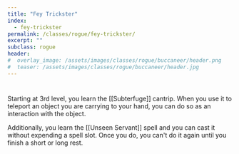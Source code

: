 ```yaml
---
title: "Fey Trickster"
index: 
  - fey-trickster
permalink: /classes/rogue/fey-trickster/
excerpt: ""
subclass: rogue
header:
#  overlay_image: /assets/images/classes/rogue/buccaneer/header.png
#  teaser: /assets/images/classes/rogue/buccaneer/header.jpg
---
```


#
Starting at 3rd level, you learn the [[Subterfuge]] cantrip. When you use it to teleport an object you are carrying to your hand, you can do so as an interaction with the object.

Additionally, you learn the [[Unseen Servant]] spell and you can cast it without expending a spell slot. Once you do, you can't do it again until you finish a short or long rest.